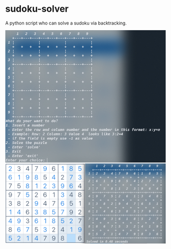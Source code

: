 # sudoku-solver
A python script who can solve a sudoku via backtracking.

![Screenshot 2022-05-09 105352.png](https://raw.githubusercontent.com/AaronEggert/sudoku-solver/main/images/Screenshot%202022-05-09%20105352.png)
![Screenshot 2022-05-09 105218.png](https://raw.githubusercontent.com/AaronEggert/sudoku-solver/main/images/Screenshot%202022-05-09%20105218.png)
